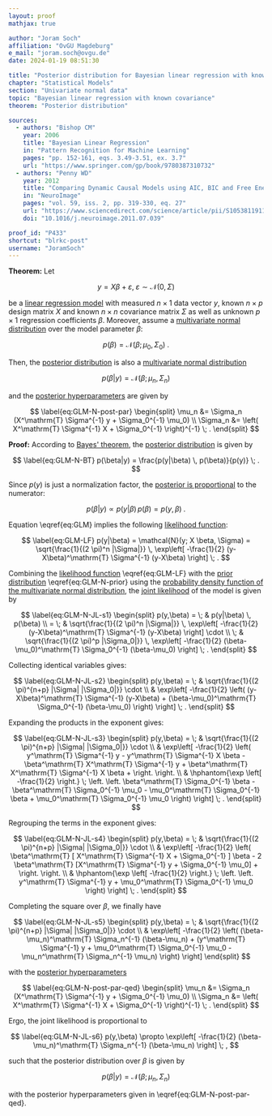 ```yaml
---
layout: proof
mathjax: true

author: "Joram Soch"
affiliation: "OvGU Magdeburg"
e_mail: "joram.soch@ovgu.de"
date: 2024-01-19 08:51:30

title: "Posterior distribution for Bayesian linear regression with known covariance"
chapter: "Statistical Models"
section: "Univariate normal data"
topic: "Bayesian linear regression with known covariance"
theorem: "Posterior distribution"

sources:
  - authors: "Bishop CM"
    year: 2006
    title: "Bayesian Linear Regression"
    in: "Pattern Recognition for Machine Learning"
    pages: "pp. 152-161, eqs. 3.49-3.51, ex. 3.7"
    url: "https://www.springer.com/gp/book/9780387310732"
  - authors: "Penny WD"
    year: 2012
    title: "Comparing Dynamic Causal Models using AIC, BIC and Free Energy"
    in: "NeuroImage"
    pages: "vol. 59, iss. 2, pp. 319-330, eq. 27"
    url: "https://www.sciencedirect.com/science/article/pii/S1053811911008160"
    doi: "10.1016/j.neuroimage.2011.07.039"

proof_id: "P433"
shortcut: "blrkc-post"
username: "JoramSoch"
---
```



**Theorem:** Let

$$ \label{eq:GLM}
y = X \beta + \varepsilon, \; \varepsilon \sim \mathcal{N}(0, \Sigma)
$$

be a [linear regression model](/D/mlr) with measured $n \times 1$ data vector $y$, known $n \times p$ design matrix $X$ and known $n \times n$ covariance matrix $\Sigma$ as well as unknown $p \times 1$ regression coefficients $\beta$. Moreover, assume a [multivariate normal distribution](/P/blrkc-prior) over the model parameter $\beta$:

$$ \label{eq:GLM-N-prior}
p(\beta) = \mathcal{N}(\beta; \mu_0, \Sigma_0) \; .
$$

Then, the [posterior distribution](/D/post) is also a [multivariate normal distribution](/D/mvn)

$$ \label{eq:GLM-N-post}
p(\beta|y) = \mathcal{N}(\beta; \mu_n, \Sigma_n)
$$

and the [posterior hyperparameters](/D/post) are given by

$$ \label{eq:GLM-N-post-par}
\begin{split}
\mu_n &= \Sigma_n (X^\mathrm{T} \Sigma^{-1} y + \Sigma_0^{-1} \mu_0) \\
\Sigma_n &= \left( X^\mathrm{T} \Sigma^{-1} X + \Sigma_0^{-1} \right)^{-1} \; .
\end{split}
$$


**Proof:** According to [Bayes' theorem](/P/bayes-th), the [posterior distribution](/D/post) is given by

$$ \label{eq:GLM-N-BT}
p(\beta|y) = \frac{p(y|\beta) \, p(\beta)}{p(y)} \; .
$$

Since $p(y)$ is just a normalization factor, the [posterior is proportional](/P/post-jl) to the numerator:

$$ \label{eq:GLM-N-post-JL}
p(\beta|y) \propto p(y|\beta) \, p(\beta) = p(y,\beta) \; .
$$

Equation \eqref{eq:GLM} implies the following [likelihood function](/D/lf):

$$ \label{eq:GLM-LF}
p(y|\beta) = \mathcal{N}(y; X \beta, \Sigma) = \sqrt{\frac{1}{(2 \pi)^n |\Sigma|}} \, \exp\left[ -\frac{1}{2} (y-X\beta)^\mathrm{T} \Sigma^{-1} (y-X\beta) \right] \; .
$$

Combining the [likelihood function](/D/lf) \eqref{eq:GLM-LF} with the [prior distribution](/D/prior) \eqref{eq:GLM-N-prior} using the [probability density function of the multivariate normal distribution](/P/mvn-pdf), the [joint likelihood](/D/jl) of the model is given by

$$ \label{eq:GLM-N-JL-s1}
\begin{split}
p(y,\beta) = \; & p(y|\beta) \, p(\beta) \\
= \; & \sqrt{\frac{1}{(2 \pi)^n |\Sigma|}} \, \exp\left[ -\frac{1}{2} (y-X\beta)^\mathrm{T} \Sigma^{-1} (y-X\beta) \right] \cdot \\
\; & \sqrt{\frac{1}{(2 \pi)^p |\Sigma_0|}} \, \exp\left[ -\frac{1}{2} (\beta-\mu_0)^\mathrm{T} \Sigma_0^{-1} (\beta-\mu_0) \right] \; .
\end{split}
$$

Collecting identical variables gives:

$$ \label{eq:GLM-N-JL-s2}
\begin{split}
p(y,\beta) = \; & \sqrt{\frac{1}{(2 \pi)^{n+p} |\Sigma| |\Sigma_0|}} \cdot \\
& \exp\left[ -\frac{1}{2} \left( (y-X\beta)^\mathrm{T} \Sigma^{-1} (y-X\beta) + (\beta-\mu_0)^\mathrm{T} \Sigma_0^{-1} (\beta-\mu_0) \right) \right] \; .
\end{split}
$$

Expanding the products in the exponent gives:

$$ \label{eq:GLM-N-JL-s3}
\begin{split}
p(y,\beta) = \; & \sqrt{\frac{1}{(2 \pi)^{n+p} |\Sigma| |\Sigma_0|}} \cdot \\
& \exp\left[ -\frac{1}{2} \left( y^\mathrm{T} \Sigma^{-1} y - y^\mathrm{T} \Sigma^{-1} X \beta - \beta^\mathrm{T} X^\mathrm{T} \Sigma^{-1} y + \beta^\mathrm{T} X^\mathrm{T} \Sigma^{-1} X \beta + \right. \right. \\
& \hphantom{\exp \left[ -\frac{1}{2} \right.} \; \left. \left. \beta^\mathrm{T} \Sigma_0^{-1} \beta - \beta^\mathrm{T} \Sigma_0^{-1} \mu_0 - \mu_0^\mathrm{T} \Sigma_0^{-1} \beta + \mu_0^\mathrm{T} \Sigma_0^{-1} \mu_0 \right) \right] \; .
\end{split}
$$

Regrouping the terms in the exponent gives:

$$ \label{eq:GLM-N-JL-s4}
\begin{split}
p(y,\beta) = \; & \sqrt{\frac{1}{(2 \pi)^{n+p} |\Sigma| |\Sigma_0|}} \cdot \\
& \exp\left[ -\frac{1}{2} \left( \beta^\mathrm{T} [ X^\mathrm{T} \Sigma^{-1} X + \Sigma_0^{-1} ] \beta - 2 \beta^\mathrm{T} [X^\mathrm{T} \Sigma^{-1} y + \Sigma_0^{-1} \mu_0] + \right. \right. \\
& \hphantom{\exp \left[ -\frac{1}{2} \right.} \; \left. \left. y^\mathrm{T} \Sigma^{-1} y + \mu_0^\mathrm{T} \Sigma_0^{-1} \mu_0 \right) \right] \; .
\end{split}
$$

Completing the square over $\beta$, we finally have

$$ \label{eq:GLM-N-JL-s5}
\begin{split}
p(y,\beta) = \; & \sqrt{\frac{1}{(2 \pi)^{n+p} |\Sigma| |\Sigma_0|}} \cdot \\
& \exp\left[ -\frac{1}{2} \left( (\beta-\mu_n)^\mathrm{T} \Sigma_n^{-1} (\beta-\mu_n) + (y^\mathrm{T} \Sigma^{-1} y + \mu_0^\mathrm{T} \Sigma_0^{-1} \mu_0 - \mu_n^\mathrm{T} \Sigma_n^{-1} \mu_n) \right) \right]
\end{split}
$$

with the [posterior hyperparameters](/D/post)

$$ \label{eq:GLM-N-post-par-qed}
\begin{split}
\mu_n &= \Sigma_n (X^\mathrm{T} \Sigma^{-1} y + \Sigma_0^{-1} \mu_0) \\
\Sigma_n &= \left( X^\mathrm{T} \Sigma^{-1} X + \Sigma_0^{-1} \right)^{-1} \; .
\end{split}
$$

Ergo, the joint likelihood is proportional to

$$ \label{eq:GLM-N-JL-s6}
p(y,\beta) \propto \exp\left[ -\frac{1}{2} (\beta-\mu_n)^\mathrm{T} \Sigma_n^{-1} (\beta-\mu_n) \right] \; ,
$$

such that the posterior distribution over $\beta$ is given by

$$ \label{eq:GLM-N-post-qed}
p(\beta|y) = \mathcal{N}(\beta; \mu_n, \Sigma_n)
$$

with the posterior hyperparameters given in \eqref{eq:GLM-N-post-par-qed}.
